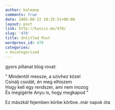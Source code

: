 ```yaml
---
author: kalmanp
comments: true
date: 2005-08-22 10:35:51+00:00
layout: post
link: http://kavics.me/478/
slug: '478'
title: Untitled Post
wordpress_id: 478
categories:
- Uncategorized
---
```


gyors pillanat blog rovat:




" Mindentõl messze, a szívhez közel  
Csinálj csodát, én meg elhiszem  
Hogy kell egy rendszer, ami nem mozog  
És megígérte Anyu is, hogy megkapod "




Ez mászkál fejemben körbe körbve..már napok óta
